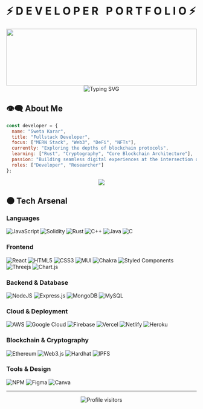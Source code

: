 # ⚡ D E V E L O P E R &nbsp; P O R T F O L I O ⚡

<div align="center">
  <img src="https://raw.githubusercontent.com/rodrigograca31/rodrigograca31/master/matrix.svg" width="100%" height="150">
</div>

<div align="center">
  <img src="https://readme-typing-svg.demolab.com?font=Orbitron&weight=600&size=28&duration=3000&pause=1000&color=00F0FF&center=true&vCenter=true&width=1000&height=100&lines=Fullstack+Developer+%7C+Blockchain+Dev+%26+Researcher;Code+%E2%86%92+Create+%E2%86%92+Disrupt" alt="Typing SVG" />
</div>

## 👁️‍🗨️ About Me
```javascript
const developer = {
  name: "Sweta Karar",
  title: "Fullstack Developer",
  focus: ["MERN Stack", "Web3", "DeFi", "NFTs"],
  currently: "Exploring the depths of blockchain protocols",
  learning: ["Rust", "Cryptography", "Core Blockchain Architecture"],
  passion: "Building seamless digital experiences at the intersection of web and blockchain",
  roles: ["Developer", "Researcher"]
};
```

<p align="center">
  <a href="mailto:kararsweta@gmail.com">
    <img src="https://img.shields.io/badge/Contact_Me-171717?style=for-the-badge&logo=gmail&logoColor=00FFFF"/>
  </a>
</p>

## 🌑 Tech Arsenal

### Languages
![JavaScript](https://img.shields.io/badge/javascript-%23323330.svg?style=flat&logo=javascript&logoColor=%23F7DF1E)
![Solidity](https://img.shields.io/badge/Solidity-%23363636.svg?style=flat&logo=solidity&logoColor=white)
![Rust](https://img.shields.io/badge/Rust-%23000000.svg?style=flat&logo=rust&logoColor=white)
![C++](https://img.shields.io/badge/c++-%2300599C.svg?style=flat&logo=c%2B%2B&logoColor=white)
![Java](https://img.shields.io/badge/java-%23ED8B00.svg?style=flat&logo=java&logoColor=white)
![C](https://img.shields.io/badge/c-%2300599C.svg?style=flat&logo=c&logoColor=white)

### Frontend
![React](https://img.shields.io/badge/react-%23000000.svg?style=flat&logo=react&logoColor=%2361DAFB)
![HTML5](https://img.shields.io/badge/html5-%23E34F26.svg?style=flat&logo=html5&logoColor=white)
![CSS3](https://img.shields.io/badge/css3-%231572B6.svg?style=flat&logo=css3&logoColor=white)
![MUI](https://img.shields.io/badge/MUI-%23000000.svg?style=flat&logo=material-ui&logoColor=%230081CB)
![Chakra](https://img.shields.io/badge/chakra-%23000000.svg?style=flat&logo=chakraui&logoColor=%234ED1C5)
![Styled Components](https://img.shields.io/badge/styled--components-%23000000.svg?style=flat&logo=styled-components&logoColor=%23DB7093)
![Threejs](https://img.shields.io/badge/threejs-%23000000.svg?style=flat&logo=three.js&logoColor=white)
![Chart.js](https://img.shields.io/badge/chart.js-%23000000.svg?style=flat&logo=chart.js&logoColor=%23F5788D)

### Backend & Database
![NodeJS](https://img.shields.io/badge/node.js-%23000000.svg?style=flat&logo=node.js&logoColor=%236DA55F)
![Express.js](https://img.shields.io/badge/express.js-%23000000.svg?style=flat&logo=express&logoColor=%23404d59)
![MongoDB](https://img.shields.io/badge/MongoDB-%23000000.svg?style=flat&logo=mongodb&logoColor=%234ea94b)
![MySQL](https://img.shields.io/badge/mysql-%23000000.svg?style=flat&logo=mysql&logoColor=%232300f)

### Cloud & Deployment
![AWS](https://img.shields.io/badge/AWS-%23000000.svg?style=flat&logo=amazon-aws&logoColor=%23FF9900)
![Google Cloud](https://img.shields.io/badge/Google_Cloud-%23000000.svg?style=flat&logo=google-cloud&logoColor=%234285F4)
![Firebase](https://img.shields.io/badge/firebase-%23000000.svg?style=flat&logo=firebase&logoColor=%23039BE5)
![Vercel](https://img.shields.io/badge/vercel-%23000000.svg?style=flat&logo=vercel&logoColor=white)
![Netlify](https://img.shields.io/badge/netlify-%23000000.svg?style=flat&logo=netlify&logoColor=%23C7B700)
![Heroku](https://img.shields.io/badge/heroku-%23000000.svg?style=flat&logo=heroku&logoColor=%23430098)

### Blockchain & Cryptography
![Ethereum](https://img.shields.io/badge/Ethereum-%23000000.svg?style=flat&logo=ethereum&logoColor=white)
![Web3.js](https://img.shields.io/badge/Web3.js-%23000000.svg?style=flat&logo=web3.js&logoColor=white)
![Hardhat](https://img.shields.io/badge/Hardhat-%23000000.svg?style=flat&logo=hardhat&logoColor=yellow)
![IPFS](https://img.shields.io/badge/IPFS-%23000000.svg?style=flat&logo=ipfs&logoColor=white)

### Tools & Design
![NPM](https://img.shields.io/badge/NPM-%23000000.svg?style=flat&logo=npm&logoColor=white)
![Figma](https://img.shields.io/badge/figma-%23000000.svg?style=flat&logo=figma&logoColor=%23F24E1E)
![Canva](https://img.shields.io/badge/Canva-%23000000.svg?style=flat&logo=Canva&logoColor=%2300C4CC)

---

<div align="center">
  <img src="https://komarev.com/ghpvc/?username=karar189&style=for-the-badge&color=00FFFF&label=VISITORS&labelColor=000000" alt="Profile visitors" />
</div>
